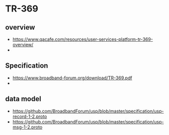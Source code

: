 # TR-369
## overview
* https://www.qacafe.com/resources/user-services-platform-tr-369-overview/
* 
## Specification
* https://www.broadband-forum.org/download/TR-369.pdf
* 
## data model
* https://github.com/BroadbandForum/usp/blob/master/specification/usp-record-1-2.proto
* https://github.com/BroadbandForum/usp/blob/master/specification/usp-msg-1-2.proto

